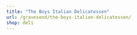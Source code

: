 ```yaml
---
title: "The Boys Italian Delicatessen"
url: /gravesend/the-boys-italian-delicatessen/
shop: deli
---
```

